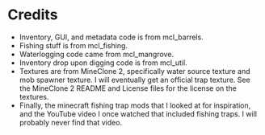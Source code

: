 Credits
========
* Inventory, GUI, and metadata code is from mcl_barrels.
* Fishing stuff is from mcl_fishing.
* Waterlogging code came from mcl_mangrove.
* Inventory drop upon digging code is from mcl_util.
* Textures are from MineClone 2, specifically water source texture and mob spawner texture. I will eventually get an official trap texture. See the MineClone 2 README and License files for the license on the textures.
* Finally, the minecraft fishing trap mods that I looked at for inspiration, and the YouTube video I once watched that included fishing traps. I will probably never find that video.